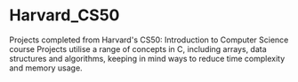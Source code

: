 # Harvard_CS50
Projects completed from Harvard's CS50: Introduction to Computer Science course 
Projects utilise a range of concepts in C, including arrays, data structures and algorithms, keeping in mind ways to reduce time complexity and memory usage.
